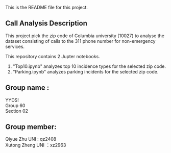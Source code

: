 This is the README file for this project.

## Call Analysis Description
This project pick the zip code of Columbia university (10027) to analyse the dataset consisting of calls to the 311 phone number for non-emergency services.

This repository contains 2 Jupter notebooks.  
1. "Top10.ipynb" analyzes top 10 incidence types for the selected zip code.  
2. "Parking.ipynb" analyzes parking incidents for the selected zip code.


## Group name : 
YYDS!  
Group 60  
Section 02


## Group member:
Qiyue Zhu  UNI : qz2408  
Xutong Zheng  UNI ：xz2963
